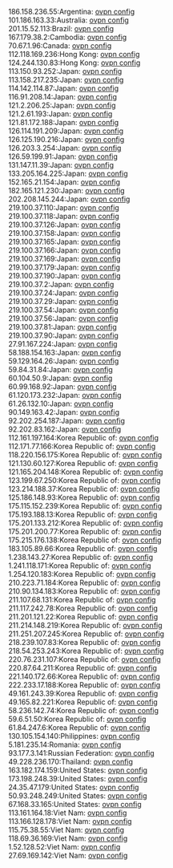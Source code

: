 186.158.236.55:Argentina: [ovpn config](vpn/186_158_236_55.ovpn)  
101.186.163.33:Australia: [ovpn config](vpn/101_186_163_33.ovpn)  
201.15.52.113:Brazil: [ovpn config](vpn/201_15_52_113.ovpn)  
167.179.38.2:Cambodia: [ovpn config](vpn/167_179_38_2.ovpn)  
70.67.1.96:Canada: [ovpn config](vpn/70_67_1_96.ovpn)  
112.118.169.236:Hong Kong: [ovpn config](vpn/112_118_169_236.ovpn)  
124.244.130.83:Hong Kong: [ovpn config](vpn/124_244_130_83.ovpn)  
113.150.93.252:Japan: [ovpn config](vpn/113_150_93_252.ovpn)  
113.158.217.235:Japan: [ovpn config](vpn/113_158_217_235.ovpn)  
114.142.114.87:Japan: [ovpn config](vpn/114_142_114_87.ovpn)  
116.91.208.14:Japan: [ovpn config](vpn/116_91_208_14.ovpn)  
121.2.206.25:Japan: [ovpn config](vpn/121_2_206_25.ovpn)  
121.2.61.193:Japan: [ovpn config](vpn/121_2_61_193.ovpn)  
121.81.172.188:Japan: [ovpn config](vpn/121_81_172_188.ovpn)  
126.114.191.209:Japan: [ovpn config](vpn/126_114_191_209.ovpn)  
126.125.190.216:Japan: [ovpn config](vpn/126_125_190_216.ovpn)  
126.203.3.254:Japan: [ovpn config](vpn/126_203_3_254.ovpn)  
126.59.199.91:Japan: [ovpn config](vpn/126_59_199_91.ovpn)  
131.147.11.39:Japan: [ovpn config](vpn/131_147_11_39.ovpn)  
133.205.164.225:Japan: [ovpn config](vpn/133_205_164_225.ovpn)  
152.165.21.154:Japan: [ovpn config](vpn/152_165_21_154.ovpn)  
182.165.121.230:Japan: [ovpn config](vpn/182_165_121_230.ovpn)  
202.208.145.244:Japan: [ovpn config](vpn/202_208_145_244.ovpn)  
219.100.37.110:Japan: [ovpn config](vpn/219_100_37_110.ovpn)  
219.100.37.118:Japan: [ovpn config](vpn/219_100_37_118.ovpn)  
219.100.37.126:Japan: [ovpn config](vpn/219_100_37_126.ovpn)  
219.100.37.158:Japan: [ovpn config](vpn/219_100_37_158.ovpn)  
219.100.37.165:Japan: [ovpn config](vpn/219_100_37_165.ovpn)  
219.100.37.166:Japan: [ovpn config](vpn/219_100_37_166.ovpn)  
219.100.37.169:Japan: [ovpn config](vpn/219_100_37_169.ovpn)  
219.100.37.179:Japan: [ovpn config](vpn/219_100_37_179.ovpn)  
219.100.37.190:Japan: [ovpn config](vpn/219_100_37_190.ovpn)  
219.100.37.2:Japan: [ovpn config](vpn/219_100_37_2.ovpn)  
219.100.37.24:Japan: [ovpn config](vpn/219_100_37_24.ovpn)  
219.100.37.29:Japan: [ovpn config](vpn/219_100_37_29.ovpn)  
219.100.37.54:Japan: [ovpn config](vpn/219_100_37_54.ovpn)  
219.100.37.56:Japan: [ovpn config](vpn/219_100_37_56.ovpn)  
219.100.37.81:Japan: [ovpn config](vpn/219_100_37_81.ovpn)  
219.100.37.90:Japan: [ovpn config](vpn/219_100_37_90.ovpn)  
27.91.167.224:Japan: [ovpn config](vpn/27_91_167_224.ovpn)  
58.188.154.163:Japan: [ovpn config](vpn/58_188_154_163.ovpn)  
59.129.164.26:Japan: [ovpn config](vpn/59_129_164_26.ovpn)  
59.84.31.84:Japan: [ovpn config](vpn/59_84_31_84.ovpn)  
60.104.50.9:Japan: [ovpn config](vpn/60_104_50_9.ovpn)  
60.99.168.92:Japan: [ovpn config](vpn/60_99_168_92.ovpn)  
61.120.173.232:Japan: [ovpn config](vpn/61_120_173_232.ovpn)  
61.26.132.10:Japan: [ovpn config](vpn/61_26_132_10.ovpn)  
90.149.163.42:Japan: [ovpn config](vpn/90_149_163_42.ovpn)  
92.202.254.187:Japan: [ovpn config](vpn/92_202_254_187.ovpn)  
92.202.83.162:Japan: [ovpn config](vpn/92_202_83_162.ovpn)  
112.161.197.164:Korea Republic of: [ovpn config](vpn/112_161_197_164.ovpn)  
112.171.77.166:Korea Republic of: [ovpn config](vpn/112_171_77_166.ovpn)  
118.220.156.175:Korea Republic of: [ovpn config](vpn/118_220_156_175.ovpn)  
121.130.60.127:Korea Republic of: [ovpn config](vpn/121_130_60_127.ovpn)  
121.165.204.148:Korea Republic of: [ovpn config](vpn/121_165_204_148.ovpn)  
123.199.67.250:Korea Republic of: [ovpn config](vpn/123_199_67_250.ovpn)  
123.214.188.37:Korea Republic of: [ovpn config](vpn/123_214_188_37.ovpn)  
125.186.148.93:Korea Republic of: [ovpn config](vpn/125_186_148_93.ovpn)  
175.115.152.239:Korea Republic of: [ovpn config](vpn/175_115_152_239.ovpn)  
175.193.188.13:Korea Republic of: [ovpn config](vpn/175_193_188_13.ovpn)  
175.201.133.212:Korea Republic of: [ovpn config](vpn/175_201_133_212.ovpn)  
175.201.200.77:Korea Republic of: [ovpn config](vpn/175_201_200_77.ovpn)  
175.215.176.138:Korea Republic of: [ovpn config](vpn/175_215_176_138.ovpn)  
183.105.89.66:Korea Republic of: [ovpn config](vpn/183_105_89_66.ovpn)  
1.238.143.27:Korea Republic of: [ovpn config](vpn/1_238_143_27.ovpn)  
1.241.118.171:Korea Republic of: [ovpn config](vpn/1_241_118_171.ovpn)  
1.254.120.183:Korea Republic of: [ovpn config](vpn/1_254_120_183.ovpn)  
210.223.71.184:Korea Republic of: [ovpn config](vpn/210_223_71_184.ovpn)  
210.90.134.183:Korea Republic of: [ovpn config](vpn/210_90_134_183.ovpn)  
211.107.68.131:Korea Republic of: [ovpn config](vpn/211_107_68_131.ovpn)  
211.117.242.78:Korea Republic of: [ovpn config](vpn/211_117_242_78.ovpn)  
211.201.121.22:Korea Republic of: [ovpn config](vpn/211_201_121_22.ovpn)  
211.214.148.219:Korea Republic of: [ovpn config](vpn/211_214_148_219.ovpn)  
211.251.207.245:Korea Republic of: [ovpn config](vpn/211_251_207_245.ovpn)  
218.239.107.83:Korea Republic of: [ovpn config](vpn/218_239_107_83.ovpn)  
218.54.253.243:Korea Republic of: [ovpn config](vpn/218_54_253_243.ovpn)  
220.76.231.107:Korea Republic of: [ovpn config](vpn/220_76_231_107.ovpn)  
220.87.64.211:Korea Republic of: [ovpn config](vpn/220_87_64_211.ovpn)  
221.140.172.66:Korea Republic of: [ovpn config](vpn/221_140_172_66.ovpn)  
222.233.17.188:Korea Republic of: [ovpn config](vpn/222_233_17_188.ovpn)  
49.161.243.39:Korea Republic of: [ovpn config](vpn/49_161_243_39.ovpn)  
49.165.82.221:Korea Republic of: [ovpn config](vpn/49_165_82_221.ovpn)  
58.236.142.74:Korea Republic of: [ovpn config](vpn/58_236_142_74.ovpn)  
59.6.51.50:Korea Republic of: [ovpn config](vpn/59_6_51_50.ovpn)  
61.84.247.6:Korea Republic of: [ovpn config](vpn/61_84_247_6.ovpn)  
130.105.154.140:Philippines: [ovpn config](vpn/130_105_154_140.ovpn)  
5.181.235.14:Romania: [ovpn config](vpn/5_181_235_14.ovpn)  
93.177.3.141:Russian Federation: [ovpn config](vpn/93_177_3_141.ovpn)  
49.228.236.170:Thailand: [ovpn config](vpn/49_228_236_170.ovpn)  
163.182.174.159:United States: [ovpn config](vpn/163_182_174_159.ovpn)  
173.198.248.39:United States: [ovpn config](vpn/173_198_248_39.ovpn)  
24.35.47.179:United States: [ovpn config](vpn/24_35_47_179.ovpn)  
50.93.248.249:United States: [ovpn config](vpn/50_93_248_249.ovpn)  
67.168.33.165:United States: [ovpn config](vpn/67_168_33_165.ovpn)  
113.161.164.18:Viet Nam: [ovpn config](vpn/113_161_164_18.ovpn)  
113.166.128.178:Viet Nam: [ovpn config](vpn/113_166_128_178.ovpn)  
115.75.38.55:Viet Nam: [ovpn config](vpn/115_75_38_55.ovpn)  
118.69.36.169:Viet Nam: [ovpn config](vpn/118_69_36_169.ovpn)  
1.52.128.52:Viet Nam: [ovpn config](vpn/1_52_128_52.ovpn)  
27.69.169.142:Viet Nam: [ovpn config](vpn/27_69_169_142.ovpn)  
